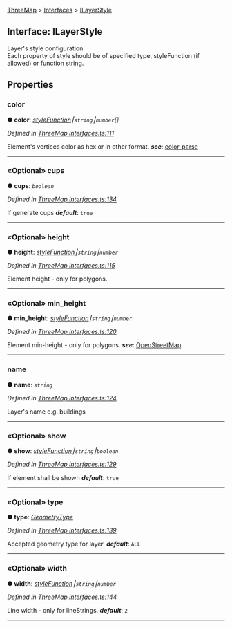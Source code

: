 [ThreeMap](api-readme.md) > [Interfaces](api-modules-interfaces.md) > [ILayerStyle](api-interfaces-interfaces.ilayerstyle.md)



## Interface: ILayerStyle


Layer's style configuration.  
Each property of style should be of specified type, styleFunction (if allowed) or function string.


## Properties
<a id="color"></a>

###  color

**●  color**:  *[styleFunction](api-modules-interfaces.md#stylefunction)⎮`string`⎮`number`[]* 

*Defined in [ThreeMap.interfaces.ts:111](https://github.com/areknawo/Three-Map/blob/41e1f78/src/ThreeMap.interfaces.ts#L111)*



Element's vertices color as hex or in other format.
*__see__*: [color-parse](https://www.npmjs.com/package/color-parse)





___

<a id="cups"></a>

### «Optional» cups

**●  cups**:  *`boolean`* 

*Defined in [ThreeMap.interfaces.ts:134](https://github.com/areknawo/Three-Map/blob/41e1f78/src/ThreeMap.interfaces.ts#L134)*



If generate cups
*__default__*: `true`





___

<a id="height"></a>

### «Optional» height

**●  height**:  *[styleFunction](api-modules-interfaces.md#stylefunction)⎮`string`⎮`number`* 

*Defined in [ThreeMap.interfaces.ts:115](https://github.com/areknawo/Three-Map/blob/41e1f78/src/ThreeMap.interfaces.ts#L115)*



Element height - only for polygons.




___

<a id="min_height"></a>

### «Optional» min_height

**●  min_height**:  *[styleFunction](api-modules-interfaces.md#stylefunction)⎮`string`⎮`number`* 

*Defined in [ThreeMap.interfaces.ts:120](https://github.com/areknawo/Three-Map/blob/41e1f78/src/ThreeMap.interfaces.ts#L120)*



Element min-height - only for polygons.
*__see__*: [OpenStreetMap](https://wiki.openstreetmap.org/wiki/Key:min_height)





___

<a id="name"></a>

###  name

**●  name**:  *`string`* 

*Defined in [ThreeMap.interfaces.ts:124](https://github.com/areknawo/Three-Map/blob/41e1f78/src/ThreeMap.interfaces.ts#L124)*



Layer's name e.g. buildings




___

<a id="show"></a>

### «Optional» show

**●  show**:  *[styleFunction](api-modules-interfaces.md#stylefunction)⎮`string`⎮`boolean`* 

*Defined in [ThreeMap.interfaces.ts:129](https://github.com/areknawo/Three-Map/blob/41e1f78/src/ThreeMap.interfaces.ts#L129)*



If element shall be shown
*__default__*: `true`





___

<a id="type"></a>

### «Optional» type

**●  type**:  *[GeometryType](api-modules-interfaces.md#geometrytype)* 

*Defined in [ThreeMap.interfaces.ts:139](https://github.com/areknawo/Three-Map/blob/41e1f78/src/ThreeMap.interfaces.ts#L139)*



Accepted geometry type for layer.
*__default__*: `ALL`





___

<a id="width"></a>

### «Optional» width

**●  width**:  *[styleFunction](api-modules-interfaces.md#stylefunction)⎮`string`⎮`number`* 

*Defined in [ThreeMap.interfaces.ts:144](https://github.com/areknawo/Three-Map/blob/41e1f78/src/ThreeMap.interfaces.ts#L144)*



Line width - only for lineStrings.
*__default__*: `2`





___


